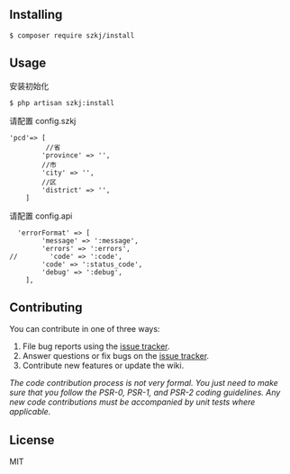 


## Installing

```shell
$ composer require szkj/install 
```

## Usage
安装初始化
```shell
$ php artisan szkj:install
```
请配置 config.szkj
```shell
'pcd'=> [
         //省
        'province' => '',
        //市
        'city' => '',
        //区
        'district' => '',
    ]
````
请配置 config.api
```shell
  'errorFormat' => [
        'message' => ':message',
        'errors' => ':errors',
//        'code' => ':code',
        'code' => ':status_code',
        'debug' => ':debug',
    ],
```
## Contributing

You can contribute in one of three ways:

1. File bug reports using the [issue tracker](https://github.com/szkj/install/issues).
2. Answer questions or fix bugs on the [issue tracker](https://github.com/szkj/install/issues).
3. Contribute new features or update the wiki.

_The code contribution process is not very formal. You just need to make sure that you follow the PSR-0, PSR-1, and PSR-2 coding guidelines. Any new code contributions must be accompanied by unit tests where applicable._

## License

MIT
